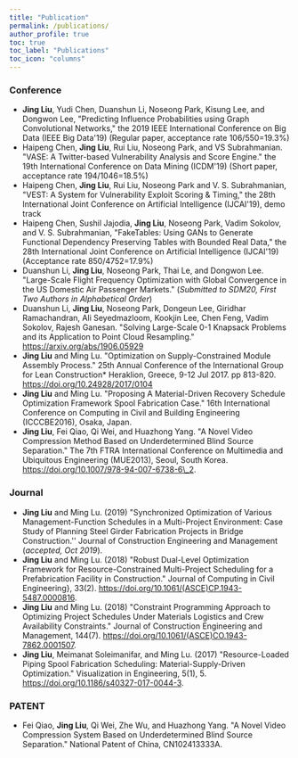 ```yaml
---
title: "Publication"
permalink: /publications/
author_profile: true
toc: true
toc_label: "Publications"
toc_icon: "columns"
---
```


### Conference
- **Jing Liu**, Yudi Chen, Duanshun Li, Noseong Park, Kisung Lee, and Dongwon Lee, "Predicting Influence Probabilities using Graph Convolutional Networks," the 2019 IEEE International Conference on Big Data (IEEE Big Data'19) (Regular paper, acceptance rate 106/550=19.3%)
- Haipeng Chen, **Jing Liu**, Rui Liu, Noseong Park, and VS Subrahmanian. "VASE: A Twitter-based Vulnerability Analysis and Score Engine." the 19th International Conference on Data Mining (ICDM'19) (Short paper, acceptance rate 194/1046=18.5%) 
- Haipeng Chen, **Jing Liu**, Rui Liu, Noseong Park and V. S. Subrahmanian, "VEST: A System for Vulnerability Exploit Scoring & Timing," the 28th International Joint Conference on Artificial Intelligence (IJCAI'19), demo track
- Haipeng Chen, Sushil Jajodia, **Jing Liu**, Noseong Park, Vadim Sokolov, and V. S. Subrahmanian, "FakeTables: Using GANs to Generate Functional Dependency Preserving Tables with Bounded Real Data," the 28th International Joint Conference on Artificial Intelligence (IJCAI'19) (Acceptance rate 850/4752=17.9%)	
- Duanshun Li, **Jing Liu**, Noseong Park, Thai Le, and Dongwon Lee. "Large-Scale Flight Frequency Optimization with Global Convergence in the US Domestic Air Passenger Markets."  (*Submitted to SDM20, First Two Authors in Alphabetical Order*)
- Duanshun Li, **Jing Liu**, Noseong Park, Dongeun Lee, Giridhar Ramachandran, Ali Seyedmazloom, Kookjin Lee, Chen Feng, Vadim Sokolov, Rajesh Ganesan. "Solving Large-Scale 0-1 Knapsack Problems and its Application to Point Cloud Resampling." https://arxiv.org/abs/1906.05929 
- **Jing Liu** and Ming Lu. "Optimization on Supply-Constrained Module Assembly Process." 25th Annual Conference of the International Group for Lean Construction* Heraklion, Greece, 9-12 Jul 2017. pp 813-820. https://doi.org/10.24928/2017/0104
- **Jing Liu** and Ming Lu. "Proposing A Material-Driven Recovery Schedule Optimization Framework Spool Fabrication Case." 16th International Conference on Computing in Civil and Building Engineering (ICCCBE2016), Osaka, Japan.
- **Jing Liu**, Fei Qiao, Qi Wei, and Huazhong Yang. "A Novel Video Compression Method Based on Underdetermined Blind Source Separation." The 7th FTRA International Conference on Multimedia and Ubiquitous Engineering (MUE2013), Seoul, South Korea. https://doi.org/10.1007/978-94-007-6738-6\_2.

### Journal
- **Jing Liu** and Ming Lu. (2019) "Synchronized Optimization of Various Management-Function Schedules in a Multi-Project Environment: Case Study of Planning Steel Girder Fabrication Projects in Bridge Construction.'' Journal of Construction Engineering and Management (*accepted, Oct 2019*).
- **Jing Liu** and Ming Lu. (2018) "Robust Dual-Level Optimization Framework for Resource-Constrained Multi-Project Scheduling for a Prefabrication Facility in Construction." Journal of Computing in Civil Engineering}, 33(2). https://doi.org/10.1061/(ASCE)CP.1943-5487.0000816.
- **Jing Liu** and Ming Lu. (2018) "Constraint Programming Approach to Optimizing Project Schedules Under Materials Logistics and Crew Availability Constraints." Journal of Construction Engineering and Management, 144(7). https://doi.org/10.1061/(ASCE)CO.1943-7862.0001507.
- **Jing Liu**, Meimanat Soleimanifar,  and Ming Lu. (2017) "Resource-Loaded Piping Spool Fabrication Scheduling: Material-Supply-Driven Optimization." Visualization in Engineering, 5(1), 5. https://doi.org/10.1186/s40327-017-0044-3.

### PATENT	
- Fei Qiao, **Jing Liu**, Qi Wei, Zhe Wu, and Huazhong Yang. "A Novel Video Compression System Based on Underdetermined Blind Source Separation." National Patent of China, CN102413333A.

